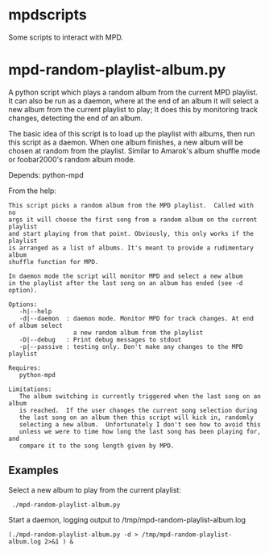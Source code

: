 mpdscripts
==========

Some scripts to interact with MPD.


mpd-random-playlist-album.py
============================
A python script which plays a random album from the current MPD playlist.
It can also be run as a daemon, where at the end of an album it will select
a new album from the current playlist to play; It does this by monitoring track changes,
detecting the end of an album.

The basic idea of this script is to load up the playlist with albums,
then run this script as a daemon. When one album finishes, a new album will be chosen at random from the playlist.
Similar to Amarok's album shuffle mode or foobar2000's random album mode.


Depends: python-mpd


From the help:
```
This script picks a random album from the MPD playlist.  Called with no
args it will choose the first song from a random album on the current playlist
and start playing from that point. Obviously, this only works if the playlist
is arranged as a list of albums. It's meant to provide a rudimentary album
shuffle function for MPD.

In daemon mode the script will monitor MPD and select a new album
in the playlist after the last song on an album has ended (see -d option).

Options:
   -h|--help
   -d|--daemon  : daemon mode. Monitor MPD for track changes. At end of album select
                  a new random album from the playlist
   -D|--debug   : Print debug messages to stdout
   -p|--passive : testing only. Don't make any changes to the MPD playlist

Requires:
   python-mpd

Limitations:
   The album switching is currently triggered when the last song on an album
   is reached.  If the user changes the current song selection during
   the last song on an album then this script will kick in, randomly
   selecting a new album.  Unfortunately I don't see how to avoid this
   unless we were to time how long the last song has been playing for, and
   compare it to the song length given by MPD.
```


Examples
--------

Select a new album to play from the current playlist:
```
 ./mpd-random-playlist-album.py
```

Start a daemon, logging output to /tmp/mpd-random-playlist-album.log
```
(./mpd-random-playlist-album.py -d > /tmp/mpd-random-playlist-album.log 2>&1 ) &
```
